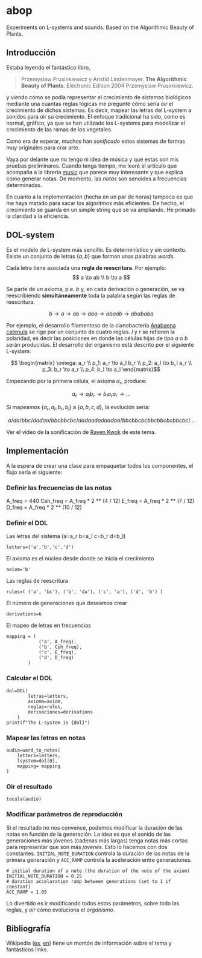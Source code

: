 # abop
Experiments on L-systems and sounds. Based on the Algorithmic Beauty of Plants.

## Introducción
Estaba leyendo el fantástico libro, 

> Przemyslaw Prusinkiewicz y Aristid Lindenmayer. **The Algorithmic Beauty of Plants**. Electronic Edition 2004 Przemyslaw Prusinkiewicz.

y viendo cómo se podía representar el crecimiento de sistemas biológicos mediante una cuantas reglas lógicas me pregunté cómo sería *oir* el crecimiento de dichos sistemas. Es decir, mapear las letras del L-system a sonidos para oir su crecimiento. El enfoque tradicional ha sido, como es normal, gráfico, ya que se han utilizado los L-systems para modelizar el crecimiento de las ramas de los vegetales. 

Como era de esperar, muchos han *sonificado* estos sistemas de formas muy originales para crar arte.

Vaya por delante que no tengo ni idea de música y que estas son mis pruebas preliminares. Cuando tenga tiempo, me leeré el artículo que acompaña a la librería [music](https://pypi.org/project/music/) que parece muy interesante y que explica cómo generar notas. De momento, las *notas* son senoides a frecuencias determinadas.

En cuanto a la implementación (hecha en un par de horas) tampoco es que me haya matado para sacar los algoritmos más eficientes. De hecho, el crecimiento se guarda en un simple string que se va ampliando. He primado la claridad a la eficiencia.


## DOL-system

Es el modelo de L-system más sencillo. Es determinístico y sin contexto. Existe un conjunto de letras $\{a, b\}$ que forman unas palabras *words*.

Cada letra tiene asociada una **regla de reescritura**. Por ejemplo:
$$
a \to ab \\
b \to a
$$

Se parte de un axioma, p.e. $b$ y, en cada derivación o generación, se va reescribiendo **simultáneamente** toda la palabra según las reglas de reescritura.

$$b \to a \to ab  \to aba  \to abaab  \to abababa$$

Por ejemplo, el desarrollo filamentoso de la cianobacteria [Anabaena catenula](https://es.wikipedia.org/wiki/Anabaena) se rige por un conjunto de cuatro reglas. $l$ y $r$ se refieren la polaridad, es decir las posiciones en donde las células hijas de tipo $a$ o $b$ serán producidas. El desarrollo del organismo está descrito por el siguiente L-system:

$$ \begin{matrix}
\omega: a_r \\
p_1: a_r \to a_l b_r \\
p_2: a_l \to b_l a_r \\
p_3: b_r \to a_r \\
p_4: b_l \to a_l
\end{matrix}$$

Empezando por la primera célula, el axioma $a_r$, produce:

$$a_r \to a_l b_r \to b_l a_r a_r \to ...$$

Si mapeamos $\{a_r, a_l, b_r, b_l\}$ a $\{a, b, c, d\}$, la evolución sería:

$$a/da/bbc/dadaa/bbcbbcbc/dadaadadaadaa/bbcbbcbcbbcbbcbcbbcbc/...$$

Ver el vídeo de la sonificación de [Raven Kwok](http://ravenkwok.com/1b5f1/) de este tema.

## Implementación

A la espera de crear una clase para empaquetar todos los componentes, el flujo sería el siguiente:

### Definir las frecuencias de las notas
A_freq = 440
Csh_freq = A_freq * 2 ** (4 / 12)
E_freq = A_freq * 2 ** (7 / 12)
D_freq = A_freq * 2 ** (10 / 12)


### Definir el DOL

Las letras del sistema (a=a_r b=a_l c=b_r d=b_l)

```
letters=('a','b','c','d') 
```

El axioma es el núcleo desde donde se inicia el crecimiento

```
axiom='b'
```

Las reglas de reescritura 
```
rules=( ('a', 'bc'), ('b', 'da'), ('c', 'a'), ('d', 'b') ) 
```
El número de generaciones que deseamos crear
```
derivations=6
```
El mapeo de letras en frecuencias
```
mapping = (
            ('a', A_freq),
            ('b', Csh_freq),
            ('c', E_freq),
            ('d', D_freq)
        )
````

### Calcular el DOL
```
dol=DOL(
        letras=letters, 
        axioma=axiom, 
        reglas=rules, 
        derivaciones=derivations
    )
print(f"The L-system is {dol}")
````

### Mapear las letras en notas
```
audio=word_to_notes(    
    letters=letters,
    lsystem=dol[0],
    mapping= mapping
)
````

### Oir el resultado
```
tocala(audio)
```

### Modificar paràmetros de reproducción
Si el resultado no nos convence, podemos modificar la duración de las notas en función de la generación. La idea es que el sonido de las generaciones más jóvenes (cadenas más largas) tenga notas más cortas para representar que son más *jovenes*. Esto lo hacemos con dos constantes. ```INITIAL_NOTE_DURATION``` controla la duración de las notas de la primera generación y ```ACC_RAMP``` controla la aceleración entre generaciones.

```
# initial duration of a note (the duration of the note of the axiom)
INITIAL_NOTE_DURATION = 0.25
# duration accelaration ramp between generations (set to 1 if constant)
ACC_RAMP = 1.05
```

Lo divertido es ir modificando todos estos parámetros, sobre todo las reglas, y *oir* cómo evoluciona el *organismo*.

## Bibliografía

Wikipedia ([es](https://es.wikipedia.org/wiki/Sistema-L), [en](https://en.wikipedia.org/wiki/L-system)) tiene un montón de información sobre el tema y fantásticos links.
